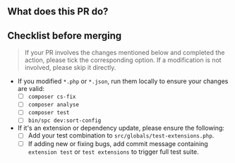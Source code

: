## What does this PR do?



## Checklist before merging

> If your PR involves the changes mentioned below and completed the action, please tick the corresponding option.
> If a modification is not involved, please skip it directly.

- If you modified `*.php` or `*.json`, run them locally to ensure your changes are valid:
  - [ ] `composer cs-fix`
  - [ ] `composer analyse`
  - [ ] `composer test`
  - [ ] `bin/spc dev:sort-config`
- If it's an extension or dependency update, please ensure the following:
  - [ ] Add your test combination to `src/globals/test-extensions.php`.
  - [ ] If adding new or fixing bugs, add commit message containing `extension test` or `test extensions` to trigger full test suite.
